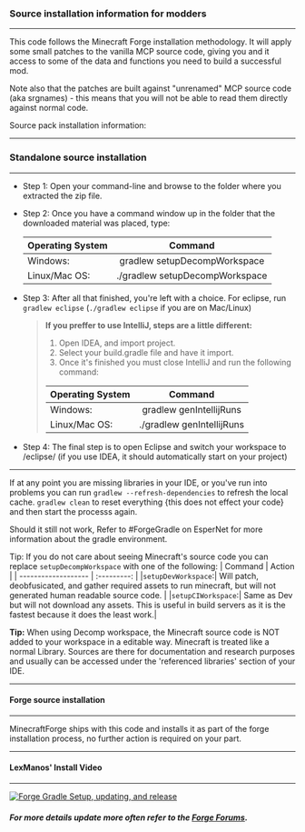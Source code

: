 ### **Source installation information for modders**
***

This code follows the Minecraft Forge installation methodology. It will apply
some small patches to the vanilla MCP source code, giving you and it access 
to some of the data and functions you need to build a successful mod.

Note also that the patches are built against "unrenamed" MCP source code (aka
srgnames) - this means that you will not be able to read them directly against
normal code.

Source pack installation information:

***
### **Standalone source installation**
***

* Step 1: Open your command-line and browse to the folder where you extracted the zip file.

* Step 2: Once you have a command window up in the folder that the downloaded material was placed, type:

	| Operating System | Command                      |
	| ---------------- | :--------------------------: |
	| Windows:         | gradlew setupDecompWorkspace |
	| Linux/Mac OS:    |./gradlew setupDecompWorkspace|


* Step 3: After all that finished, you're left with a choice.
For eclipse, run `gradlew eclipse` (`./gradlew eclipse` if you are on Mac/Linux)

	>**If you preffer to use IntelliJ, steps are a little different:**
	>1. Open IDEA, and import project.
	>2. Select your build.gradle file and have it import.
	>3. Once it's finished you must close IntelliJ and run the following command:
	>
	>	| Operating System | Command                 |
	>	| ---------------- | :---------------------: |
	>	| Windows:         | gradlew genIntellijRuns |
	>	| Linux/Mac OS:    |./gradlew genIntellijRuns|


* Step 4: The final step is to open Eclipse and switch your workspace to /eclipse/ (if you use IDEA, it should automatically start on your project)
***
If at any point you are missing libraries in your IDE, or you've run into problems you can run `gradlew --refresh-dependencies` to refresh the local cache. `gradlew clean` to reset everything {this does not effect your code} and then start the processs again.

Should it still not work, 
Refer to #ForgeGradle on EsperNet for more information about the gradle environment.

Tip:
If you do not care about seeing Minecraft's source code you can replace `setupDecompWorkspace` with one of the following:
| Command             | Action |
| ------------------- | :---------: |
|`setupDevWorkspace`:| Will patch, deobfusicated, and gather required assets to run minecraft, but will not generated human readable source code. |
|`setupCIWorkspace`:| Same as Dev but will not download any assets. This is useful in build servers as it is the fastest because it does the least work.|

**Tip:**
When using Decomp workspace, the Minecraft source code is NOT added to your workspace in a editable way. Minecraft is treated like a normal Library. Sources are there for documentation and research purposes and usually can be accessed under the 'referenced libraries' section of your IDE.
***
#### **Forge source installation**
***
MinecraftForge ships with this code and installs it as part of the forge
installation process, no further action is required on your part.
***
#### **LexManos' Install Video**
***
[![Forge Gradle Setup, updating, and release](http://img.youtube.com/vi/8VEdtQLuLO0/0.jpg)](http://www.youtube.com/watch?v=8VEdtQLuLO0)

##### For more details update more often refer to the [Forge Forums](http://www.minecraftforge.net/forum/index.php/topic,14048.0.html).
